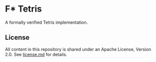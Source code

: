 # F* Tetris

A formally verified Tetris implementation.

## License

All content in this repository is shared under an Apache License, Version 2.0. See [license.md](./license.md) for details.
